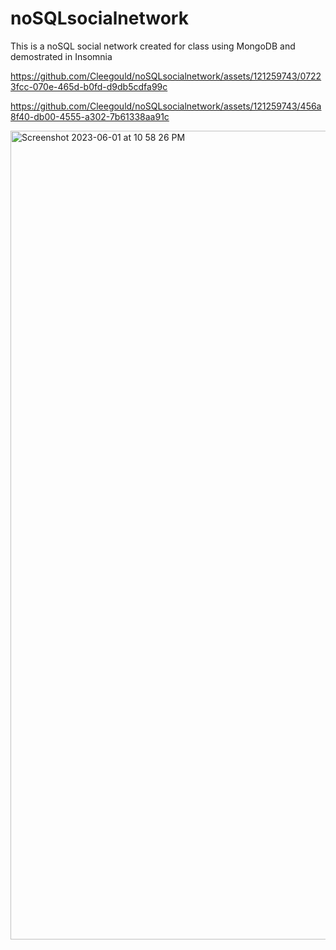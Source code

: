 # noSQLsocialnetwork

This is a noSQL social network created for class using MongoDB and demostrated in Insomnia

https://github.com/Cleegould/noSQLsocialnetwork/assets/121259743/07223fcc-070e-465d-b0fd-d9db5cdfa99c



https://github.com/Cleegould/noSQLsocialnetwork/assets/121259743/456a8f40-db00-4555-a302-7b61338aa91c

<img width="1294" alt="Screenshot 2023-06-01 at 10 58 26 PM" src="https://github.com/Cleegould/noSQLsocialnetwork/assets/121259743/a5f4e710-d5e2-48d9-90f8-986a0566da97">
